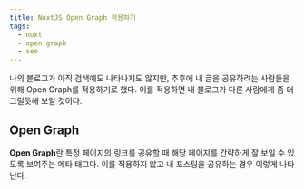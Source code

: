 ```yaml
---
title: NuxtJS Open Graph 적용하기
tags:
  - nuxt
  - open graph
  - seo
---
```


나의 블로그가 아직 검색에도 나타나지도 않지만, 추후에 내 글을 공유하려는 사람들을 위해 Open Graph를 적용하기로 했다. 이를 적용하면 내 블로그가 다른 사람에게 좀 더 그럴듯해 보일 것이다.

<!--more-->

## Open Graph

**Open Graph**란 특정 페이지의 링크를 공유할 때 해당 페이지를 간략하게 잘 보일 수 있도록 보여주는 메타 태그다. 이를 적용하지 않고 내 포스팅을 공유하는 경우 이렇게 나타난다.

<post-img src="/images/09-nuxtjs-open-graph-적용하기/220209-195424.png"></post-img>
